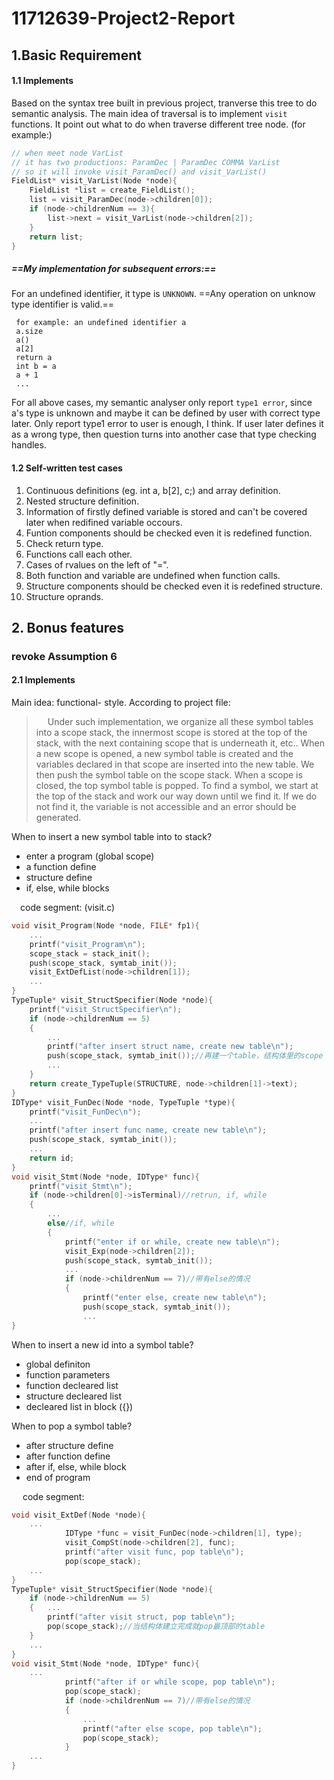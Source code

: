 # 11712639-Project2-Report

## 1.Basic Requirement

#### 1.1 Implements
Based on the syntax tree built in previous project, tranverse this tree to do semantic analysis.
The main idea of traversal is to implement `visit` functions. It point out what to do when traverse different tree node. (for example:)
```c
// when meet node VarList
// it has two productions: ParamDec | ParamDec COMMA VarList
// so it will invoke visit_ParamDec() and visit_VarList()
FieldList* visit_VarList(Node *node){
    FieldList *list = create_FieldList();
    list = visit_ParamDec(node->children[0]);
    if (node->childrenNum == 3){
        list->next = visit_VarList(node->children[2]);
    }
    return list;
}
```
##### ==My implementation for subsequent errors:==

For an undefined identifier, it type is `UNKNOWN`. ==Any operation on unknow type identifier is valid.==

```text
 for example: an undefined identifier a
 a.size
 a()
 a[2]
 return a
 int b = a
 a + 1
 ...
```

For all above cases, my semantic analyser only report `type1 error`, since a's type is unknown and maybe it can be defined by user with correct type later. Only report type1 error to user is enough, I think.  If user later defines it as a wrong type, then question turns into another case that  type checking handles.

#### 1.2 Self-written test cases

1. Continuous definitions (eg. int a, b[2], c;) and array definition.
2. Nested structure definition.
3. Information of firstly defined variable is stored and can't be covered later when redifined variable occours.
4. Funtion components should be checked even it is redefined function.
5. Check return type.
6. Functions call each other.
7. Cases of rvalues on the left of "=".
8. Both function and variable are undefined when function calls.
9. Structure components should be checked even it is redefined structure.
10. Structure oprands.
## 2. Bonus features

### revoke Assumption 6

#### 2.1 Implements
Main idea: functional- style. According to project file:
> &emsp; Under such implementation, we organize all these symbol tables into a scope stack, the innermost scope is stored at the top of the stack, with the next containing scope that is underneath it, etc.. When a new scope is opened, a new symbol table is created and the variables declared in that scope are inserted into the new table. We then push the symbol table on the scope stack. When a scope is closed, the top symbol table is popped. To find a symbol, we start at the top of the stack and work our way down until we find it. If we do not find it, the variable is not accessible and an error should be generated.

When to insert a new symbol table into to stack?
* enter a program (global scope)
* a function define
* structure define
* if, else, while blocks

&emsp;code segment: (visit.c)
```c
void visit_Program(Node *node, FILE* fp1){
    ...
    printf("visit_Program\n");
    scope_stack = stack_init();
    push(scope_stack, symtab_init());
    visit_ExtDefList(node->children[1]);
    ...
}
TypeTuple* visit_StructSpecifier(Node *node){
    printf("visit_StructSpecifier\n");
    if (node->childrenNum == 5)
    {
        ...
        printf("after insert struct name, create new table\n");          
        push(scope_stack, symtab_init());//再建一个table，结构体里的scope
        ...
    }
    return create_TypeTuple(STRUCTURE, node->children[1]->text);
}
IDType* visit_FunDec(Node *node, TypeTuple *type){
    printf("visit_FunDec\n");
    ...
    printf("after insert func name, create new table\n");
    push(scope_stack, symtab_init());
    ...
    return id;
}
void visit_Stmt(Node *node, IDType* func){
    printf("visit_Stmt\n");
    if (node->children[0]->isTerminal)//retrun, if, while
    {
        ...
        else//if, while
        {
            printf("enter if or while, create new table\n");
            visit_Exp(node->children[2]);
            push(scope_stack, symtab_init());
            ...
            if (node->childrenNum == 7)//带有else的情况
            {
                printf("enter else, create new table\n");
                push(scope_stack, symtab_init());
                ...
}
```

When to insert a new id into a symbol table?
* global definiton
* function parameters
* function decleared list
* structure decleared list
* decleared list in block ({})
  

When to pop a symbol table?
* after structure define
* after function define
* after if, else, while block
* end of program

&emsp; code segment:
```c
void visit_ExtDef(Node *node){
    ...
            IDType *func = visit_FunDec(node->children[1], type);
            visit_CompSt(node->children[2], func);
            printf("after visit func, pop table\n");
            pop(scope_stack);
    ...
}
TypeTuple* visit_StructSpecifier(Node *node){
    if (node->childrenNum == 5)
    {   ...
        printf("after visit struct, pop table\n");
        pop(scope_stack);//当结构体建立完成就pop最顶部的table
    }
    ...
}
void visit_Stmt(Node *node, IDType* func){
    ...
            printf("after if or while scope, pop table\n");
            pop(scope_stack);
            if (node->childrenNum == 7)//带有else的情况
            {
                ...
                printf("after else scope, pop table\n");
                pop(scope_stack);
            }
    ...
}
```